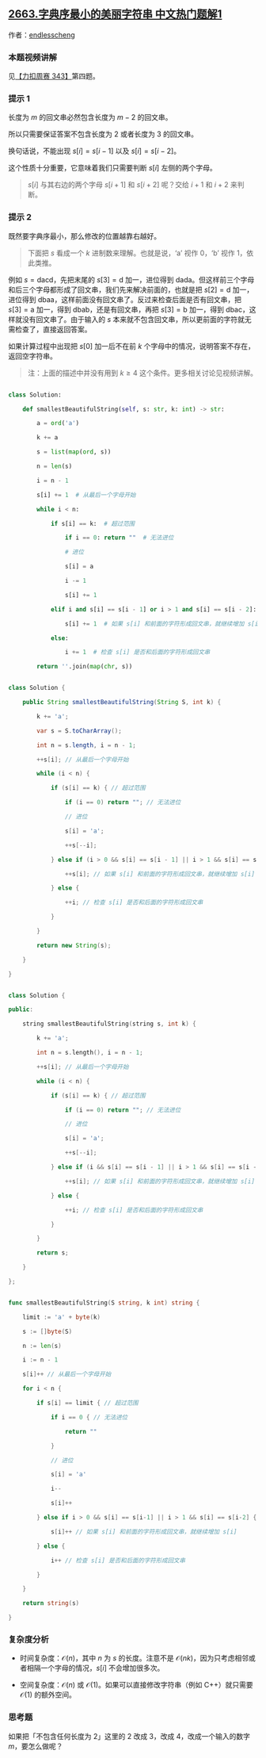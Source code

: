 ## [2663.字典序最小的美丽字符串 中文热门题解1](https://leetcode.cn/problems/lexicographically-smallest-beautiful-string/solutions/100000/tan-xin-pythonjavacgo-by-endlesscheng-yix5)

作者：[endlesscheng](https://leetcode.cn/u/endlesscheng)
### 本题视频讲解

见[【力扣周赛 343】](https://www.bilibili.com/video/BV1QX4y1m71X/)第四题。

### 提示 1

长度为 $m$ 的回文串必然包含长度为 $m-2$ 的回文串。

所以只需要保证答案不包含长度为 $2$ 或者长度为 $3$ 的回文串。

换句话说，不能出现 $s[i]=s[i-1]$ 以及 $s[i]=s[i-2]$。

这个性质十分重要，它意味着我们只需要判断 $s[i]$ 左侧的两个字母。

> $s[i]$ 与其右边的两个字母 $s[i+1]$ 和 $s[i+2]$ 呢？交给 $i+1$ 和 $i+2$ 来判断。

### 提示 2

既然要字典序最小，那么修改的位置越靠右越好。

> 下面把 $s$ 看成一个 $k$ 进制数来理解。也就是说，$\text{`a'}$ 视作 $0$，$\text{`b'}$ 视作 $1$，依此类推。

例如 $s=\text{dacd}$，先把末尾的 $s[3]=\text{d}$ 加一，进位得到 $\text{dada}$。但这样前三个字母和后三个字母都形成了回文串，我们先来解决前面的，也就是把 $s[2]=\text{d}$ 加一，进位得到 $\text{dbaa}$，这样前面没有回文串了。反过来检查后面是否有回文串，把 $s[3]=\text{a}$ 加一，得到 $\text{dbab}$，还是有回文串，再把 $s[3]=\text{b}$ 加一，得到 $\text{dbac}$，这样就没有回文串了。由于输入的 $s$ 本来就不包含回文串，所以更前面的字符就无需检查了，直接返回答案。

如果计算过程中出现把 $s[0]$ 加一后不在前 $k$ 个字母中的情况，说明答案不存在，返回空字符串。

> 注：上面的描述中并没有用到 $k\ge 4$ 这个条件。更多相关讨论见视频讲解。

```py [sol1-Python3]
class Solution:
    def smallestBeautifulString(self, s: str, k: int) -> str:
        a = ord('a')
        k += a
        s = list(map(ord, s))
        n = len(s)
        i = n - 1
        s[i] += 1  # 从最后一个字母开始
        while i < n:
            if s[i] == k:  # 超过范围
                if i == 0: return ""  # 无法进位
                # 进位
                s[i] = a
                i -= 1
                s[i] += 1
            elif i and s[i] == s[i - 1] or i > 1 and s[i] == s[i - 2]:
                s[i] += 1  # 如果 s[i] 和前面的字符形成回文串，就继续增加 s[i]
            else:
                i += 1  # 检查 s[i] 是否和后面的字符形成回文串
        return ''.join(map(chr, s))
```

```java [sol1-Java]
class Solution {
    public String smallestBeautifulString(String S, int k) {
        k += 'a';
        var s = S.toCharArray();
        int n = s.length, i = n - 1;
        ++s[i]; // 从最后一个字母开始
        while (i < n) {
            if (s[i] == k) { // 超过范围
                if (i == 0) return ""; // 无法进位
                // 进位
                s[i] = 'a';
                ++s[--i];
            } else if (i > 0 && s[i] == s[i - 1] || i > 1 && s[i] == s[i - 2]) {
                ++s[i]; // 如果 s[i] 和前面的字符形成回文串，就继续增加 s[i]
            } else {
                ++i; // 检查 s[i] 是否和后面的字符形成回文串
            }
        }
        return new String(s);
    }
}
```

```cpp [sol1-C++]
class Solution {
public:
    string smallestBeautifulString(string s, int k) {
        k += 'a';
        int n = s.length(), i = n - 1;
        ++s[i]; // 从最后一个字母开始
        while (i < n) {
            if (s[i] == k) { // 超过范围
                if (i == 0) return ""; // 无法进位
                // 进位
                s[i] = 'a';
                ++s[--i];
            } else if (i && s[i] == s[i - 1] || i > 1 && s[i] == s[i - 2]) {
                ++s[i]; // 如果 s[i] 和前面的字符形成回文串，就继续增加 s[i]
            } else {
                ++i; // 检查 s[i] 是否和后面的字符形成回文串
            }
        }
        return s;
    }
};
```

```go [sol1-Go]
func smallestBeautifulString(S string, k int) string {
	limit := 'a' + byte(k)
	s := []byte(S)
	n := len(s)
	i := n - 1
	s[i]++ // 从最后一个字母开始
	for i < n {
		if s[i] == limit { // 超过范围
			if i == 0 { // 无法进位
				return ""
			}
			// 进位
			s[i] = 'a'
			i--
			s[i]++
		} else if i > 0 && s[i] == s[i-1] || i > 1 && s[i] == s[i-2] {
			s[i]++ // 如果 s[i] 和前面的字符形成回文串，就继续增加 s[i]
		} else {
			i++ // 检查 s[i] 是否和后面的字符形成回文串
		}
	}
	return string(s)
}
```

### 复杂度分析

- 时间复杂度：$\mathcal{O}(n)$，其中 $n$ 为 $s$ 的长度。注意不是 $\mathcal{O}(nk)$，因为只考虑相邻或者相隔一个字母的情况，$s[i]$ 不会增加很多次。
- 空间复杂度：$\mathcal{O}(n)$ 或 $\mathcal{O}(1)$。如果可以直接修改字符串（例如 C++）就只需要 $\mathcal{O}(1)$ 的额外空间。

### 思考题

如果把「不包含任何长度为 $2$」这里的 $2$ 改成 $3$，改成 $4$，改成一个输入的数字 $m$，要怎么做呢？
